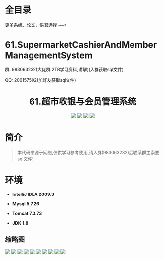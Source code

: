 # 全目录

[更多系统、论文，供君选择 ~~>](https://www.bitwise.net.cn)

# 61.SupermarketCashierAndMemberManagementSystem

<p>群: 983063232(大佬群 2TB学习资料,讲解)(入群获取sql文件)</p>
<p>QQ: 206157502(加好友获取sql文件)</p>

<p><h1 align="center">61.超市收银与会员管理系统</h1></p>


<p align="center">
	<img src="https://img.shields.io/badge/jdk-1.8-orange.svg"/>
    <img src="https://img.shields.io/badge/spring-5.x-lightgrey.svg"/>
    <img src="https://img.shields.io/badge/springmvc-3.x-blue.svg"/>
    <img src="https://img.shields.io/badge/mybatis-3.x-yellow.svg"/>
</p>

# 简介


> 本代码来源于网络,仅供学习参考使用,请入群(983063232)后联系群主索要sql文件!


# 环境

- <b>IntelliJ IDEA 2009.3</b>

- <b>Mysql 5.7.26</b>

- <b>Tomcat 7.0.73</b>

- <b>JDK 1.8</b>


## 缩略图

![](https://bitwise.oss-cn-heyuan.aliyuncs.com/2024/9/10/dd08934e-a3cc-4c7a-806d-4e7935b3d7d6.png)
![](https://bitwise.oss-cn-heyuan.aliyuncs.com/2024/9/10/92701100-b307-4996-860e-20efc1c504ca.png)
![](https://bitwise.oss-cn-heyuan.aliyuncs.com/2024/9/10/da799ef4-1946-448b-9a4d-66ae48e97ecd.png)
![](https://bitwise.oss-cn-heyuan.aliyuncs.com/2024/9/10/658edef1-ec42-4507-b5bc-53d12dbc8782.png)
![](https://bitwise.oss-cn-heyuan.aliyuncs.com/2024/9/10/7b438fd2-6346-4b31-aedf-28378f87f82e.png)
![](https://bitwise.oss-cn-heyuan.aliyuncs.com/2024/9/10/522a9015-1573-422f-81cd-676c2f92957c.png)
![](https://bitwise.oss-cn-heyuan.aliyuncs.com/2024/9/10/f08a26b6-329f-4ae7-a800-f443e17929a0.png)
![](https://bitwise.oss-cn-heyuan.aliyuncs.com/2024/9/10/c7456025-d63f-438e-ac79-bd551139f4d3.png)
![](https://bitwise.oss-cn-heyuan.aliyuncs.com/2024/9/10/7f83fb8a-f233-4304-8df0-a909f07b8c84.png)
![](https://bitwise.oss-cn-heyuan.aliyuncs.com/2024/9/10/5cbdc993-1129-4967-90ee-de2103079492.png)



